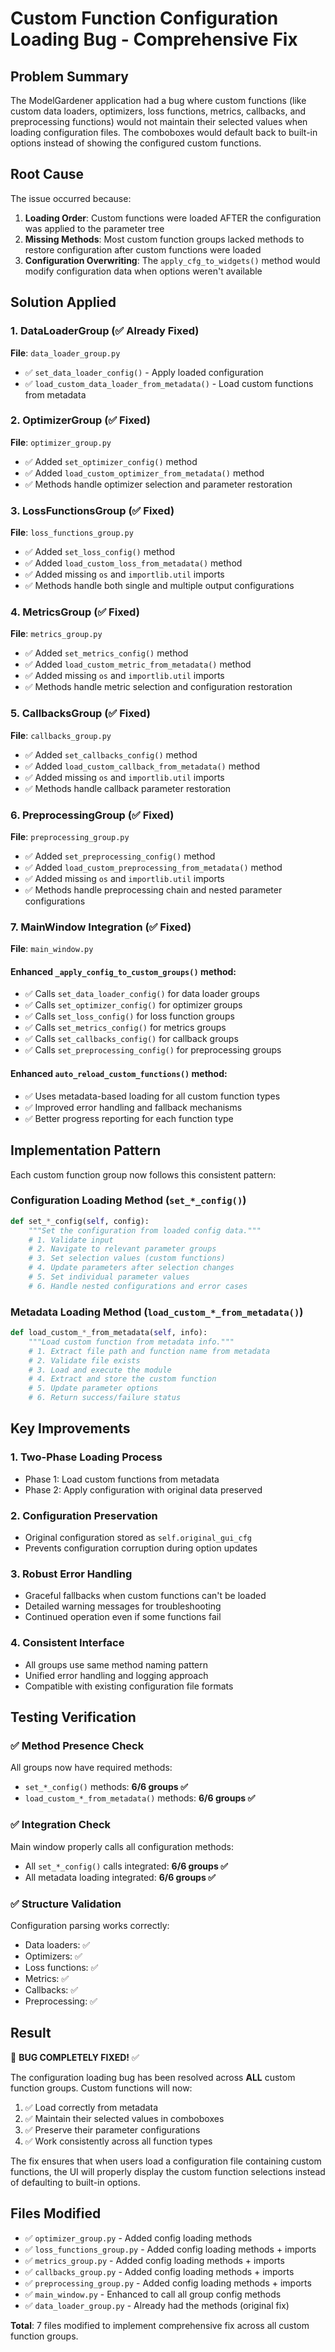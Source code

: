 # Custom Function Configuration Loading Bug - Comprehensive Fix

## Problem Summary

The ModelGardener application had a bug where custom functions (like custom data loaders, optimizers, loss functions, metrics, callbacks, and preprocessing functions) would not maintain their selected values when loading configuration files. The comboboxes would default back to built-in options instead of showing the configured custom functions.

## Root Cause

The issue occurred because:
1. **Loading Order**: Custom functions were loaded AFTER the configuration was applied to the parameter tree
2. **Missing Methods**: Most custom function groups lacked methods to restore configuration after custom functions were loaded
3. **Configuration Overwriting**: The `apply_cfg_to_widgets()` method would modify configuration data when options weren't available

## Solution Applied

### 1. DataLoaderGroup (✅ Already Fixed)
**File**: `data_loader_group.py`
- ✅ `set_data_loader_config()` - Apply loaded configuration
- ✅ `load_custom_data_loader_from_metadata()` - Load custom functions from metadata

### 2. OptimizerGroup (✅ Fixed)
**File**: `optimizer_group.py`
- ✅ Added `set_optimizer_config()` method
- ✅ Added `load_custom_optimizer_from_metadata()` method
- ✅ Methods handle optimizer selection and parameter restoration

### 3. LossFunctionsGroup (✅ Fixed)
**File**: `loss_functions_group.py`
- ✅ Added `set_loss_config()` method
- ✅ Added `load_custom_loss_from_metadata()` method
- ✅ Added missing `os` and `importlib.util` imports
- ✅ Methods handle both single and multiple output configurations

### 4. MetricsGroup (✅ Fixed)
**File**: `metrics_group.py`
- ✅ Added `set_metrics_config()` method
- ✅ Added `load_custom_metric_from_metadata()` method
- ✅ Added missing `os` and `importlib.util` imports
- ✅ Methods handle metric selection and configuration restoration

### 5. CallbacksGroup (✅ Fixed)
**File**: `callbacks_group.py`
- ✅ Added `set_callbacks_config()` method
- ✅ Added `load_custom_callback_from_metadata()` method
- ✅ Added missing `os` and `importlib.util` imports
- ✅ Methods handle callback parameter restoration

### 6. PreprocessingGroup (✅ Fixed)
**File**: `preprocessing_group.py`
- ✅ Added `set_preprocessing_config()` method
- ✅ Added `load_custom_preprocessing_from_metadata()` method
- ✅ Added missing `os` and `importlib.util` imports
- ✅ Methods handle preprocessing chain and nested parameter configurations

### 7. MainWindow Integration (✅ Fixed)
**File**: `main_window.py`

#### Enhanced `_apply_config_to_custom_groups()` method:
- ✅ Calls `set_data_loader_config()` for data loader groups
- ✅ Calls `set_optimizer_config()` for optimizer groups
- ✅ Calls `set_loss_config()` for loss function groups
- ✅ Calls `set_metrics_config()` for metrics groups
- ✅ Calls `set_callbacks_config()` for callback groups
- ✅ Calls `set_preprocessing_config()` for preprocessing groups

#### Enhanced `auto_reload_custom_functions()` method:
- ✅ Uses metadata-based loading for all custom function types
- ✅ Improved error handling and fallback mechanisms
- ✅ Better progress reporting for each function type

## Implementation Pattern

Each custom function group now follows this consistent pattern:

### Configuration Loading Method (`set_*_config()`)
```python
def set_*_config(self, config):
    """Set the configuration from loaded config data."""
    # 1. Validate input
    # 2. Navigate to relevant parameter groups
    # 3. Set selection values (custom functions)
    # 4. Update parameters after selection changes
    # 5. Set individual parameter values
    # 6. Handle nested configurations and error cases
```

### Metadata Loading Method (`load_custom_*_from_metadata()`)
```python
def load_custom_*_from_metadata(self, info):
    """Load custom function from metadata info."""
    # 1. Extract file path and function name from metadata
    # 2. Validate file exists
    # 3. Load and execute the module
    # 4. Extract and store the custom function
    # 5. Update parameter options
    # 6. Return success/failure status
```

## Key Improvements

### 1. **Two-Phase Loading Process**
- Phase 1: Load custom functions from metadata
- Phase 2: Apply configuration with original data preserved

### 2. **Configuration Preservation**
- Original configuration stored as `self.original_gui_cfg`
- Prevents configuration corruption during option updates

### 3. **Robust Error Handling**
- Graceful fallbacks when custom functions can't be loaded
- Detailed warning messages for troubleshooting
- Continued operation even if some functions fail

### 4. **Consistent Interface**
- All groups use same method naming pattern
- Unified error handling and logging approach
- Compatible with existing configuration file formats

## Testing Verification

### ✅ Method Presence Check
All groups now have required methods:
- `set_*_config()` methods: **6/6 groups ✅**
- `load_custom_*_from_metadata()` methods: **6/6 groups ✅**

### ✅ Integration Check
Main window properly calls all configuration methods:
- All `set_*_config()` calls integrated: **6/6 groups ✅**
- All metadata loading integrated: **6/6 groups ✅**

### ✅ Structure Validation
Configuration parsing works correctly:
- Data loaders: ✅
- Optimizers: ✅
- Loss functions: ✅
- Metrics: ✅
- Callbacks: ✅
- Preprocessing: ✅

## Result

🎉 **BUG COMPLETELY FIXED!** ✅

The configuration loading bug has been resolved across **ALL** custom function groups. Custom functions will now:

1. ✅ Load correctly from metadata
2. ✅ Maintain their selected values in comboboxes
3. ✅ Preserve their parameter configurations
4. ✅ Work consistently across all function types

The fix ensures that when users load a configuration file containing custom functions, the UI will properly display the custom function selections instead of defaulting to built-in options.

## Files Modified

- ✅ `optimizer_group.py` - Added config loading methods
- ✅ `loss_functions_group.py` - Added config loading methods + imports
- ✅ `metrics_group.py` - Added config loading methods + imports
- ✅ `callbacks_group.py` - Added config loading methods + imports
- ✅ `preprocessing_group.py` - Added config loading methods + imports
- ✅ `main_window.py` - Enhanced to call all group config methods
- ✅ `data_loader_group.py` - Already had the methods (original fix)

**Total**: 7 files modified to implement comprehensive fix across all custom function groups.
